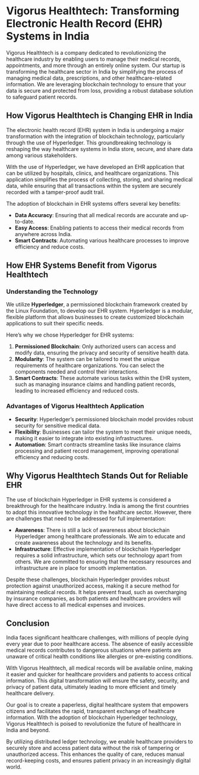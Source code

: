 # Vigorus Healthtech: Transforming Electronic Health Record (EHR) Systems in India

Vigorus Healthtech is a company dedicated to revolutionizing the healthcare industry by enabling users to manage their medical records, appointments, and more through an entirely online system. Our startup is transforming the healthcare sector in India by simplifying the process of managing medical data, prescriptions, and other healthcare-related information. We are leveraging blockchain technology to ensure that your data is secure and protected from loss, providing a robust database solution to safeguard patient records.

## How Vigorus Healthtech is Changing EHR in India

The electronic health record (EHR) system in India is undergoing a major transformation with the integration of blockchain technology, particularly through the use of Hyperledger. This groundbreaking technology is reshaping the way healthcare systems in India store, secure, and share data among various stakeholders.

With the use of Hyperledger, we have developed an EHR application that can be utilized by hospitals, clinics, and healthcare organizations. This application simplifies the process of collecting, storing, and sharing medical data, while ensuring that all transactions within the system are securely recorded with a tamper-proof audit trail.

The adoption of blockchain in EHR systems offers several key benefits:
- **Data Accuracy**: Ensuring that all medical records are accurate and up-to-date.
- **Easy Access**: Enabling patients to access their medical records from anywhere across India.
- **Smart Contracts**: Automating various healthcare processes to improve efficiency and reduce costs.

## How EHR Systems Benefit from Vigorus Healthtech

### Understanding the Technology

We utilize **Hyperledger**, a permissioned blockchain framework created by the Linux Foundation, to develop our EHR system. Hyperledger is a modular, flexible platform that allows businesses to create customized blockchain applications to suit their specific needs.

Here’s why we chose Hyperledger for EHR systems:

1. **Permissioned Blockchain**: Only authorized users can access and modify data, ensuring the privacy and security of sensitive health data.
2. **Modularity**: The system can be tailored to meet the unique requirements of healthcare organizations. You can select the components needed and control their interactions.
3. **Smart Contracts**: These automate various tasks within the EHR system, such as managing insurance claims and handling patient records, leading to increased efficiency and reduced costs.

### Advantages of Vigorus Healthtech Application

- **Security**: Hyperledger’s permissioned blockchain model provides robust security for sensitive medical data.
- **Flexibility**: Businesses can tailor the system to meet their unique needs, making it easier to integrate into existing infrastructures.
- **Automation**: Smart contracts streamline tasks like insurance claims processing and patient record management, improving operational efficiency and reducing costs.

## Why Vigorus Healthtech Stands Out for Reliable EHR

The use of blockchain Hyperledger in EHR systems is considered a breakthrough for the healthcare industry. India is among the first countries to adopt this innovative technology in the healthcare sector. However, there are challenges that need to be addressed for full implementation:

- **Awareness**: There is still a lack of awareness about blockchain Hyperledger among healthcare professionals. We aim to educate and create awareness about the technology and its benefits.
- **Infrastructure**: Effective implementation of blockchain Hyperledger requires a solid infrastructure, which sets our technology apart from others. We are committed to ensuring that the necessary resources and infrastructure are in place for smooth implementation.

Despite these challenges, blockchain Hyperledger provides robust protection against unauthorized access, making it a secure method for maintaining medical records. It helps prevent fraud, such as overcharging by insurance companies, as both patients and healthcare providers will have direct access to all medical expenses and invoices.

## Conclusion

India faces significant healthcare challenges, with millions of people dying every year due to poor healthcare access. The absence of easily accessible medical records contributes to dangerous situations where patients are unaware of critical health conditions like allergies or pre-existing conditions. 

With Vigorus Healthtech, all medical records will be available online, making it easier and quicker for healthcare providers and patients to access critical information. This digital transformation will ensure the safety, security, and privacy of patient data, ultimately leading to more efficient and timely healthcare delivery.

Our goal is to create a paperless, digital healthcare system that empowers citizens and facilitates the rapid, transparent exchange of healthcare information. With the adoption of blockchain Hyperledger technology, Vigorus Healthtech is poised to revolutionize the future of healthcare in India and beyond.

By utilizing distributed ledger technology, we enable healthcare providers to securely store and access patient data without the risk of tampering or unauthorized access. This enhances the quality of care, reduces manual record-keeping costs, and ensures patient privacy in an increasingly digital world.
